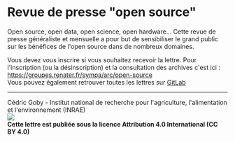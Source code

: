 # Revue de presse "open source"

Open source, open data, open science, open hardware... Cette revue de presse généraliste et mensuelle a pour but de sensibiliser le grand public sur les bénéfices de l'open source dans de nombreux domaines.  

Vous devez vous inscrire si vous souhaitez recevoir la lettre. Pour l'inscription (ou la désinscription) et la consultation des archives c'est ici : https://groupes.renater.fr/sympa/arc/open-source  
Vous pouvez également retrouver toutes les lettres sur [GitLab](https://github.com/CedricGoby/newsletter-open-source)  

---
Cédric Goby - Institut national de recherche pour l'agriculture, l'alimentation et l'environnement (INRAE)  
![](https://i.creativecommons.org/l/by/4.0/88x31.png)  
**Cette lettre est publiée sous la licence Attribution 4.0 International (CC BY 4.0)** 

